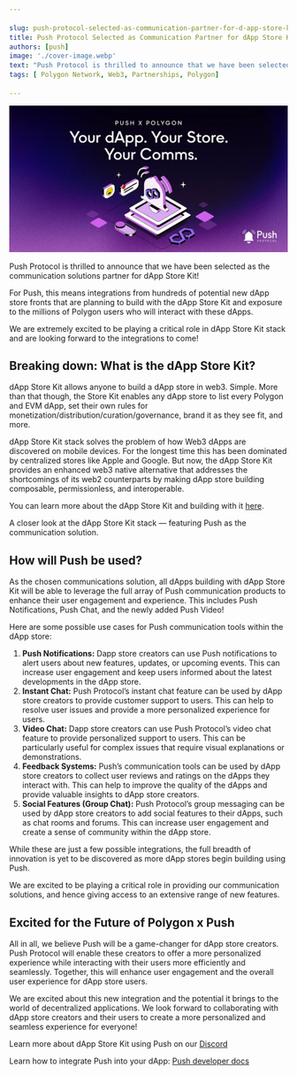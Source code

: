 ```yaml
---

slug: push-protocol-selected-as-communication-partner-for-d-app-store-kit
title: Push Protocol Selected as Communication Partner for dApp Store Kit! 🔔💜
authors: [push]
image: './cover-image.webp'
text: "Push Protocol is thrilled to announce that we have been selected as the communication solutions partner for dApp Store Kit!"
tags: [ Polygon Network, Web3, Partnerships, Polygon]

---
```


![Cover image of Push Protocol Selected as Communication Partner for dApp Store Kit! 🔔💜](./cover-image.webp)
<!--truncate-->

Push Protocol is thrilled to announce that we have been selected as the communication solutions partner for dApp Store Kit!


For Push, this means integrations from hundreds of potential new dApp store fronts that are planning to build with the dApp Store Kit and exposure to the millions of Polygon users who will interact with these dApps.

We are extremely excited to be playing a critical role in dApp Store Kit stack and are looking forward to the integrations to come!

## Breaking down: What is the dApp Store Kit?
dApp Store Kit allows anyone to build a dApp store in web3. Simple. More than that though, the Store Kit enables any dApp store to list every Polygon and EVM dApp, set their own rules for monetization/distribution/curation/governance, brand it as they see fit, and more.

dApp Store Kit stack solves the problem of how Web3 dApps are discovered on mobile devices. For the longest time this has been dominated by centralized stores like Apple and Google. But now, the dApp Store Kit provides an enhanced web3 native alternative that addresses the shortcomings of its web2 counterparts by making dApp store building composable, permissionless, and interoperable.

You can learn more about the dApp Store Kit and building with it [here](https://docs.dappstorekit.io/docs/start-here).

A closer look at the dApp Store Kit stack — featuring Push as the communication solution.

## How will Push be used?

As the chosen communications solution, all dApps building with dApp Store Kit will be able to leverage the full array of Push communication products to enhance their user engagement and experience. This includes Push Notifications, Push Chat, and the newly added Push Video!

Here are some possible use cases for Push communication tools within the dApp store:

1. <b>Push Notifications:</b> Dapp store creators can use Push notifications to alert users about new features, updates, or upcoming events. This can increase user engagement and keep users informed about the latest developments in the dApp store.
2. <b>Instant Chat:</b> Push Protocol’s instant chat feature can be used by dApp store creators to provide customer support to users. This can help to resolve user issues and provide a more personalized experience for users.
3. <b>Video Chat:</b> Dapp store creators can use Push Protocol’s video chat feature to provide personalized support to users. This can be particularly useful for complex issues that require visual explanations or demonstrations.
4. <b>Feedback Systems:</b> Push’s communication tools can be used by dApp store creators to collect user reviews and ratings on the dApps they interact with. This can help to improve the quality of the dApps and provide valuable insights to dApp store creators.
5. <b>Social Features (Group Chat):</b> Push Protocol’s group messaging can be used by dApp store creators to add social features to their dApps, such as chat rooms and forums. This can increase user engagement and create a sense of community within the dApp store.

While these are just a few possible integrations, the full breadth of innovation is yet to be discovered as more dApp stores begin building using Push.

We are excited to be playing a critical role in providing our communication solutions, and hence giving access to an extensive range of new features.

## Excited for the Future of Polygon x Push

All in all, we believe Push will be a game-changer for dApp store creators. Push Protocol will enable these creators to offer a more personalized experience while interacting with their users more efficiently and seamlessly. Together, this will enhance user engagement and the overall user experience for dApp store users.

We are excited about this new integration and the potential it brings to the world of decentralized applications. We look forward to collaborating with dApp store creators and their users to create a more personalized and seamless experience for everyone!

Learn more about dApp Store Kit using Push on our [Discord](https://discord.gg/pushprotocol)

Learn how to integrate Push into your dApp: [Push developer docs](/docs/)

